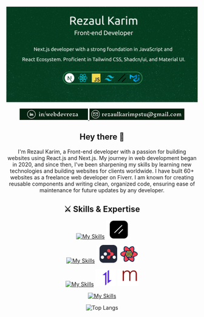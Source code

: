 ![Alt Text](images/banner-img.png)

<p align="center">
  <a href="https://www.linkedin.com/in/webdevreza">
    <img src="./images/link-3.png" />
  </a>
  <a href="mailto:rezaulkarimpstu@gmail.com">
    <img src="./images/link-4.png" />
  </a>
</p>

<div align="center">
 
## Hey there 👋
<p>I'm Rezaul Karim, a Front-end developer with a passion for building websites using React.js and Next.js. My journey in web development began in 2020, and since then, I've been sharpening my skills by learning new technologies and building websites for clients worldwide. I have built 60+ websites as a freelance web developer on Fiverr. I am known for creating reusable components and writing clean, organized
code, ensuring ease of maintenance for future updates by any developer. </p>
</div>

<div align="center">

## ⚔️ Skills & Expertise
[![My Skills](https://skillicons.dev/icons?i=html,css,sass,bootstrap,tailwind,mui,figma)](https://skillicons.dev) <img width="57px" src="./images/shadcnui.png" />



[![My Skills](https://skillicons.dev/icons?i=next,react,js,redux)](https://skillicons.dev)
<img width="55px" src="./images/react-router-dom.svg" /><img width="54px" src="./images/react-query.svg" />

[![My Skills](https://skillicons.dev/icons?i=express,mongo,postman)](https://skillicons.dev)
<img width="55px"  src="./images/axios-icon.svg" /> <img width="55px"  src="./images/mongoo.png" /> 

[![My Skills](https://skillicons.dev/icons?i=git,firebase,npm)](https://skillicons.dev)

![Top Langs](https://github-readme-stats.vercel.app/api/top-langs/?username=merndevreza&layout=compact)
</div> 
